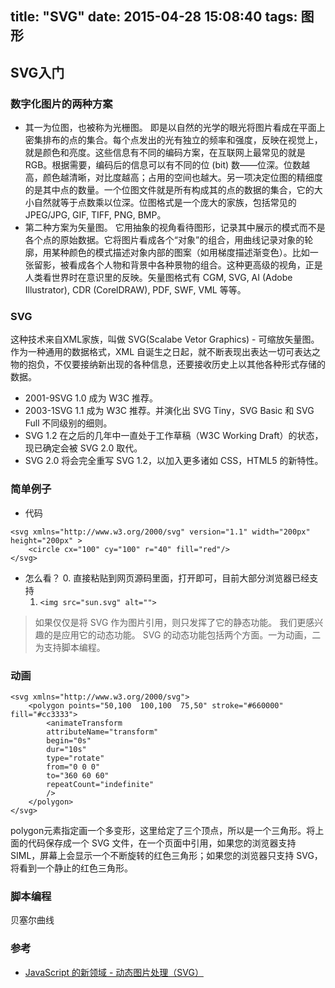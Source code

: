 title: "SVG"
date: 2015-04-28 15:08:40
tags: 图形
---

SVG入门
-----

### 数字化图片的两种方案
* 其一为位图，也被称为光栅图。
    即是以自然的光学的眼光将图片看成在平面上密集排布的点的集合。每个点发出的光有独立的频率和强度，反映在视觉上，就是颜色和亮度。这些信息有不同的编码方案，在互联网上最常见的就是 RGB。根据需要，编码后的信息可以有不同的位 (bit) 数——位深。位数越高，颜色越清晰，对比度越高；占用的空间也越大。另一项决定位图的精细度的是其中点的数量。一个位图文件就是所有构成其的点的数据的集合，它的大小自然就等于点数乘以位深。位图格式是一个庞大的家族，包括常见的 JPEG/JPG, GIF, TIFF, PNG, BMP。
* 第二种方案为矢量图。
    它用抽象的视角看待图形，记录其中展示的模式而不是各个点的原始数据。它将图片看成各个“对象”的组合，用曲线记录对象的轮廓，用某种颜色的模式描述对象内部的图案（如用梯度描述渐变色）。比如一张留影，被看成各个人物和背景中各种景物的组合。这种更高级的视角，正是人类看世界时在意识里的反映。矢量图格式有 CGM, SVG, AI (Adobe Illustrator), CDR (CorelDRAW), PDF, SWF, VML 等等。

### SVG
这种技术来自XML家族，叫做 SVG(Scalabe Vetor Graphics) - 可缩放矢量图。作为一种通用的数据格式，XML 自诞生之日起，就不断表现出表达一切可表达之物的抱负，不仅要接纳新出现的各种信息，还要接收历史上以其他各种形式存储的数据。
- 2001-9SVG 1.0 成为 W3C 推荐。
- 2003-1SVG 1.1 成为 W3C 推荐。并演化出 SVG Tiny，SVG Basic 和 SVG Full 不同级别的细则。
- SVG 1.2 在之后的几年中一直处于工作草稿（W3C Working Draft）的状态，现已确定会被 SVG 2.0 取代。
- SVG 2.0 将会完全重写 SVG 1.2，以加入更多诸如 CSS，HTML5 的新特性。

### 简单例子
* 代码
```
<svg xmlns="http://www.w3.org/2000/svg" version="1.1" width="200px" height="200px" > 
    <circle cx="100" cy="100" r="40" fill="red"/> 
</svg>
```
* 怎么看？
    0. 直接粘贴到网页源码里面，打开即可，目前大部分浏览器已经支持
    1. `<img src="sun.svg" alt="">`

> 如果仅仅是将 SVG 作为图片引用，则只发挥了它的静态功能。
> 我们更感兴趣的是应用它的动态功能。
> SVG 的动态功能包括两个方面。一为动画，二为支持脚本编程。

### 动画
```
<svg xmlns="http://www.w3.org/2000/svg"> 
    <polygon points="50,100  100,100  75,50" stroke="#660000" fill="#cc3333"> 
        <animateTransform 
        attributeName="transform"
        begin="0s"
        dur="10s"
        type="rotate"
        from="0 0 0"
        to="360 60 60"
        repeatCount="indefinite" 
        /> 
    </polygon> 
</svg>
```
polygon元素指定画一个多变形，这里给定了三个顶点，所以是一个三角形。将上面的代码保存成一个 SVG 文件，在一个页面中引用，如果您的浏览器支持 SIML，屏幕上会显示一个不断旋转的红色三角形；如果您的浏览器只支持 SVG，将看到一个静止的红色三角形。

### 脚本编程
贝塞尔曲线

### 参考
* [JavaScript 的新领域 - 动态图片处理（SVG）](http://www.ibm.com/developerworks/cn/web/1107_pangjun_svgcanvas1/index.html)
